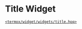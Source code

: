 # Title Widget

[`<termox/widget/widgets/title.hpp>`](../../../include/termox/widget/widgets/title.hpp)
